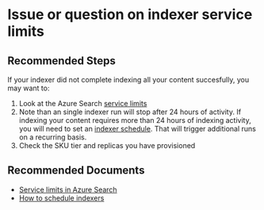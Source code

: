 <properties
	pageTitle="Issue or question on indexer service limits"
	description="Issue or question on indexer service limits"
	service="microsoft.search"
	resource="searchservices"
	authors="vkurpad"
	ms.author="vikurpad"
	selfHelpType="resource"
	displayOrder="16"	
	supportTopicIds="32681382"
	resourceTags=""
	productPesIds="15568"
	articleId="indexer-service-limits"
	cloudEnvironments="public, Fairfax, usnat, ussec"
	ownershipId="AzureSearch_AzureSearch"
/>
# Issue or question on indexer service limits

## **Recommended Steps**

If your indexer did not complete indexing all your content succesfully, you may want to:

1. Look at the Azure Search [service limits](https://docs.microsoft.com/azure/search/search-limits-quotas-capacity)
1. Note than an single indexer run will stop after 24 hours of activity. If indexing your content requires more than 24 hours of indexing activity, you will need to set an [indexer schedule](https://docs.microsoft.com/azure/search/search-howto-schedule-indexers). That will trigger additional runs on a recurring basis.
1. Check the SKU tier and replicas you have provisioned


## **Recommended Documents**

* [Service limits in Azure Search](https://docs.microsoft.com/azure/search/search-limits-quotas-capacity#indexer-limits) 
* [How to schedule indexers](https://docs.microsoft.com/en-us/azure/search/search-howto-schedule-indexers)
